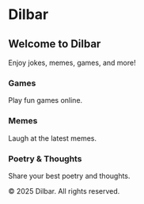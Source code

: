 # Dilbar  

<title>Dilbar - Fun & Entertainment</title>  

## Welcome to Dilbar  
Enjoy jokes, memes, games, and more!  

### Games  
Play fun games online.  

### Memes  
Laugh at the latest memes.  

### Poetry & Thoughts  
Share your best poetry and thoughts.  

© 2025 Dilbar. All rights reserved.